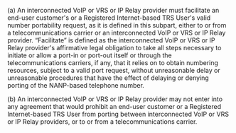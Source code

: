 (a) An interconnected VoIP or VRS or IP Relay provider must facilitate an end-user customer's or a Registered Internet-based TRS User's valid number portability request, as it is defined in this subpart, either to or from a telecommunications carrier or an interconnected VoIP or VRS or IP Relay provider. “Facilitate” is defined as the interconnected VoIP or VRS or IP Relay provider's affirmative legal obligation to take all steps necessary to initiate or allow a port-in or port-out itself or through the telecommunications carriers, if any, that it relies on to obtain numbering resources, subject to a valid port request, without unreasonable delay or unreasonable procedures that have the effect of delaying or denying porting of the NANP-based telephone number.

(b) An interconnected VoIP or VRS or IP Relay provider may not enter into any agreement that would prohibit an end-user customer or a Registered Internet-based TRS User from porting between interconnected VoIP or VRS or IP Relay providers, or to or from a telecommunications carrier.

